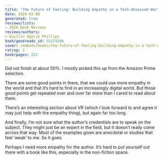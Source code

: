 ```yaml
---
title: 'The Future of Feeling: Building Empathy in a Tech-Obsessed World'
date: 2020-02-08
generated: true
reviews/lists:
- 2020 Book Reviews
reviews/authors:
- Kaitlin Ugolik Phillips
book/goodreads_id: 51274206
cover: /embeds/books/the-future-of-feeling-building-empathy-in-a-tech-obsessed-world.jpg
rating: 2
book/pages: 223
---
```

Did not finish at about 50%. I mostly picked this up from the Amazon Prime selection.  

There are some good points in there, that we could use more empathy in the world and that it’s hard to find in an increasingly digital world. But those good points get repeated over and over far more than I cared to read about them.  

<!--more-->

There’s an interesting section about VR (which I look forward to and agree it may just help with the empathy thing), but again far too long.  

And finally, I’m not sure what the author’s credentials are to speak on the subject. They might just be an expert in the field, but it doesn’t really come across that way. Most of the examples given are anecdotal or studies that feel ‘weak’ to me. So it goes.  

Perhaps I need more empathy for the author. It’s hard to put yourself out there with a book like this, especially in the non-fiction space.